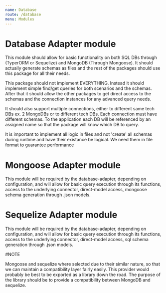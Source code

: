 ```yaml
---
name: Database
route: /database
menu: Modules
---
```

# Database Adapter module

This module should allow for basic functionality on both SQL DBs
through (TyperORM or Sequelize) and MongoDB (Through Mongoose).
It should actually generate schemas as files and the rest of the packages
should use this package for all their needs.

This package should not implement EVERYTHING. Instead it should implement
simple find/get queries for both scenarios and the schemas. After that it 
should allow the other packages to get direct access to the schemas and the
connection instances for any advanced query needs.

It should also support multiple connections, either to different same tech DBs
ex. 2 MongoDBs or to different tech DBs. Each connection must have different schemas.
To the application each DB will be referenced by an assigned name so that the package
will know which DB to query.

It is important to implement all logic in files and not 'create' all schemas during
runtime and have their existance be logical. We need them in file format to guarantee performance  

# Mongoose Adapter module

This module will be required by the database-adapter, depending on configuration,
and will allow for basic query execution through its functions, access to the underlying connector,
direct-model access, mongoose schema generation through .json models.

# Sequelize Adapter module

This module will be required by the database-adapter, depending on configuration,
and will allow for basic query execution through its functions, access to the underlying connector,
direct-model access, sql schema generation through .json models.


#NOTE

Mongoose and sequelize where selected due to their similar nature, so that we can maintain 
a compatibility layer fairly easily. This provider would probably be best to be exported as 
a library down the road. The purpose of the library should be to provide a compatibility between MongoDB
and sequelize. 

